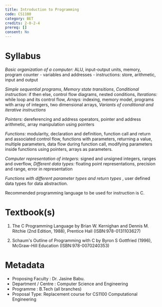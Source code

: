 ```yaml
---
title: Introduction to Programming
code: CS1100
category: BET
credits: 2-0-2-4
prereq: []
consent: No
---
```


# Syllabus 

*Basic organization of a computer:* ALU, input-output units, memory, program counter - variables and
addresses - instructions: store, arithmetic, input and output

*Simple sequential programs*, 
*Memory state transitions*,
*Conditional instruction:* if then else, control flow diagrams, nested conditions,
*Iterations:* while loop and its control flow,
*Arrays:* indexing, memory model, programs with array of integers, two dimensional arrays,
*Variants of conditional and iterative instructions*

*Pointers:* dereferencing and address operators, pointer and address arithmetic, array manipulation using pointers

*Functions:* modularity, declaration and definition, function call and return and associated control flow, functions
with parameters, returning a value, multiple parameters, data flow during function call, modifying
parameters inside functions using pointers, arrays as parameters. 

*Computer representation of integers:* signed and unsigned integers, ranges and overflow,
*Different data types:*  floating point representations, precision and range, error in representation

*Functions with different parameter types and return types* , user defined data types for data abstraction.

Recommended programming language to be used for instruction is C.


# Textbook(s)

1. 	The C Programming Language by 
	Brian W. Kernighan and Dennis M. Ritchie (2nd Edition, 1988), 
	Prentice Hall 
	(ISBN:978-0131103627)

2. 	Schaum's Outline of Programming with C 
	by Byron S Gottfried (1996), 
	McGraw-Hill Education
	(ISBN:978-0070240353)

# Metadata
 
* Proposing Faculty : Dr. Jasine Babu. 
* Department / Centre : Computer Science and Engineering
* Programme : B.Tech (all branches)
* Proposal Type: Replacement course for CS1100 Computational Engineering
